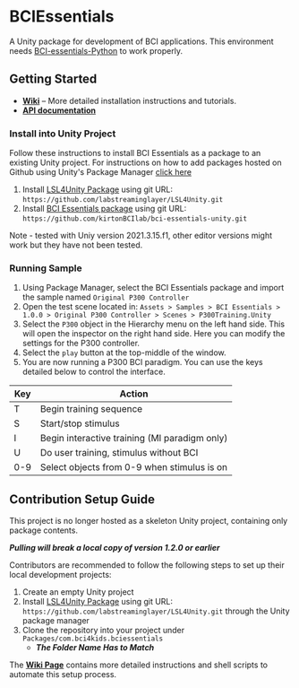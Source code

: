 # BCIEssentials
A Unity package for development of BCI applications. This environment needs [BCI-essentials-Python](https://github.com/kirtonBCIlab/bci-essentials-python) to work properly.

## Getting Started
- **[Wiki](https://github.com/kirtonBCIlab/bci-essentials-unity/wiki)** – More detailed installation instructions and tutorials.
- **[API documentation](https://kirtonbcilab.github.io/APIdocs-for-bci-essentials-unity)**

### Install into Unity Project
Follow these instructions to install BCI Essentials as a package to an existing Unity project.  For instructions on how to add packages hosted on Github using Unity's Package Manager [click here](https://docs.unity3d.com/Manual/upm-ui-giturl.html)

1. Install [LSL4Unity Package](https://github.com/labstreaminglayer/LSL4Unity) using git URL: `https://github.com/labstreaminglayer/LSL4Unity.git`
2. Install [BCI Essentials package](https://github.com/kirtonBCIlab/bci-essentials-unity) using git URL: `https://github.com/kirtonBCIlab/bci-essentials-unity.git`

Note - tested with Uniy version 2021.3.15.f1, other editor versions might work but they have not been tested.

### Running Sample
1. Using Package Manager, select the BCI Essentials package and import the sample named `Original P300 Controller`
1. Open the test scene located in: `Assets > Samples > BCI Essentials > 1.0.0 > Original P300 Controller > Scenes > P300Training.Unity`
1. Select the `P300` object in the Hierarchy menu on the left hand side. This will open the inspector on the right hand side. Here you can modify the settings for the P300 controller.
1. Select the `play` button at the top-middle of the window.
1. You are now running a P300 BCI paradigm. You can use the keys detailed below to control the interface.

<div align="center">
  
| Key	| Action					|
| -----	| ---------------------------------------------	|
| T	| Begin training sequence		|
| S	| Start/stop stimulus				|
| I	| Begin interactive training (MI paradigm only)	|
| U	| Do user training, stimulus without BCI	|
| 0-9	| Select objects from 0-9 when stimulus is on	|

</div>


## Contribution Setup Guide
This project is no longer hosted as a skeleton Unity project, containing only package contents.

***Pulling will break a local copy of version 1.2.0 or earlier***

Contributors are recommended to follow the following steps to set up their local development projects:
1. Create an empty Unity project
2. Install [LSL4Unity Package](https://github.com/labstreaminglayer/LSL4Unity) using git URL: `https://github.com/labstreaminglayer/LSL4Unity.git` through the Unity package manager
3. Clone the repository into your project under `Packages/com.bci4kids.bciessentials`
    - ***The Folder Name Has to Match***

The **[Wiki Page](https://github.com/kirtonBCIlab/bci-essentials-unity/wiki/Contributon-Setup-Guide)** contains more detailed instructions and shell scripts to automate this setup process.